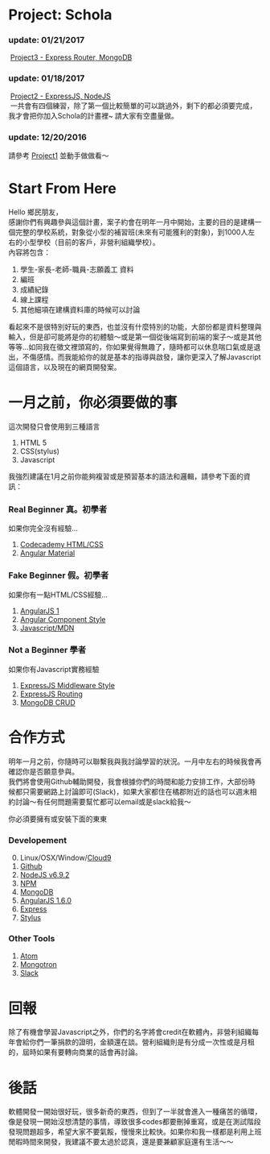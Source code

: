 # Project: Schola
### update: 01/21/2017
  [Project3 - Express Router, MongoDB](https://github.com/chunyenHuang/schola-demo/blob/master/project3/README.md#project-3)  
### update: 01/18/2017
  [Project2 - ExpressJS, NodeJS](https://github.com/chunyenHuang/schola-demo/blob/master/project2/README.md#project-2)  
  一共會有四個練習，除了第一個比較簡單的可以跳過外，剩下的都必須要完成，我才會把你加入Schola的計畫裡~ 請大家有空盡量做。
### update: 12/20/2016
  請參考 [Project1](https://github.com/chunyenHuang/schola-demo/tree/master/project1#your-first-project) 並動手做做看～
# Start From Here
Hello 鄉民朋友，  
感謝你們有興趣參與這個計畫，案子約會在明年一月中開始，主要的目的是建構一個完整的學校系統，對象從小型的補習班(未來有可能獲利的對象)，到1000人左右的小型學校（目前的客戶，非營利組織學校）。  
內容將包含：    

1. 學生-家長-老師-職員-志願義工 資料  
2. 編班  
3. 成績紀錄  
4. 線上課程  
5. 其他細項在建構資料庫的時候可以討論  

看起來不是很特別好玩的東西，也並沒有什麼特別的功能，大部份都是資料整理與輸入，但是卻可能將是你的初體驗～或是第一個從後端寫到前端的案子～或是其他等等...如同我在徵文裡頭寫的，你如果覺得無趣了，隨時都可以休息喘口氣或是退出，不傷感情。而我能給你的就是基本的指導與啟發，讓你更深入了解Javascript這個語言，以及現在的網頁開發案。
  
# 一月之前，你必須要做的事
這次開發只會使用到三種語言

1. HTML 5  
2. CSS(stylus)  
3. Javascript  

我強烈建議在1月之前你能夠複習或是預習基本的語法和邏輯，請參考下面的資訊：

### Real Beginner 真。初學者
如果你完全沒有經驗...

1. [Codecademy HTML/CSS](https://www.codecademy.com/learn/web)  
2. [Angular Material](https://material.angularjs.org/latest/)

### Fake Beginner 假。初學者 
如果你有一點HTML/CSS經驗...

1. [AngularJS 1](https://docs.angularjs.org/guide)  
2. [Angular Component Style](https://toddmotto.com/exploring-the-angular-1-5-component-method/)  
3. [Javascript/MDN](https://developer.mozilla.org/en-US/docs/Web/JavaScript)  

### Not a Beginner 學者 
如果你有Javascript實務經驗

1. [ExpressJS Middleware Style](http://expressjs.com/en/guide/using-middleware.html)  
2. [ExpressJS Routing](https://expressjs.com/en/guide/routing.html)  
3. [MongoDB CRUD](https://docs.mongodb.com/manual/crud/)  

# 合作方式
明年一月之前，你隨時可以聯繫我與我討論學習的狀況。一月中左右的時候我會再確認你是否願意參與。  
我們將會使用Github輔助開發，我會根據你們的時間和能力安排工作，大部份時候都只需要網路上討論即可(Slack)，如果大家都住在橘郡附近的話也可以週末相約討論～有任何問題需要幫忙都可以email或是slack給我～   

你必須要擁有或安裝下面的東東
### Developement 
0. Linux/OSX/Window/[Cloud9](https://c9.io/)  
1. [Github](https://github.com)  
2. [NodeJS v6.9.2](https://nodejs.org/en/)  
3. [NPM](https://www.npmjs.com/)  
4. [MongoDB](https://www.mongodb.com)  
5. [AngularJS 1.6.0](https://angularjs.org/)  
6. [Express](http://expressjs.com/)
7. [Stylus](http://stylus-lang.com/)  

### Other Tools
1. [Atom](https://atom.io/)  
2. [Mongotron](http://mongotron.io/)  
3. [Slack](https://slack.com/)  

# 回報
除了有機會學習Javascript之外，你們的名字將會credit在軟體內，非營利組織每年會給你們一筆捐款的證明，金額還在談。營利組織則是有分成一次性或是月租的，屆時如果有要轉向商業的話會再討論。

# 後話
軟體開發一開始很好玩，很多新奇的東西，但到了一半就會進入一種痛苦的循環，像是發現一開始沒想清楚的事情，導致很多codes都要刪掉重寫，或是在測試階段發現問題超多，希望大家不要氣餒，慢慢來比較快。如果你和我一樣都是利用上班閒暇時間來開發，我建議不要太過於認真，還是要兼顧家庭還有生活～～
